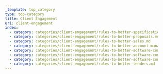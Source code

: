 ```yaml
---
_template: top_category
type: top-category
title: Client Engagement
uri: client-engagement
index:
  - category: categories/client-engagement/rules-to-better-specification-reviews.md
  - category: categories/client-engagement/rules-to-better-proposals.md
  - category: categories/client-engagement/rules-to-better-sales.md
  - category: categories/client-engagement/rules-to-better-account-management.md
  - category: categories/client-engagement/rules-to-better-software-consultants-dealing-with-clients.md
  - category: categories/client-engagement/rules-to-better-software-consultants-working-in-a-team.md
  - category: categories/client-engagement/rules-to-better-software-consultants-happy-clients.md
  - category: categories/client-engagement/rules-to-better-tenders.md
---
```

